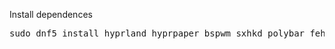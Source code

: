 Install dependences
<pre>sudo dnf5 install hyprland hyprpaper bspwm sxhkd polybar feh waybar waypaper picom kitty fastfetch rofi zsh</pre>
